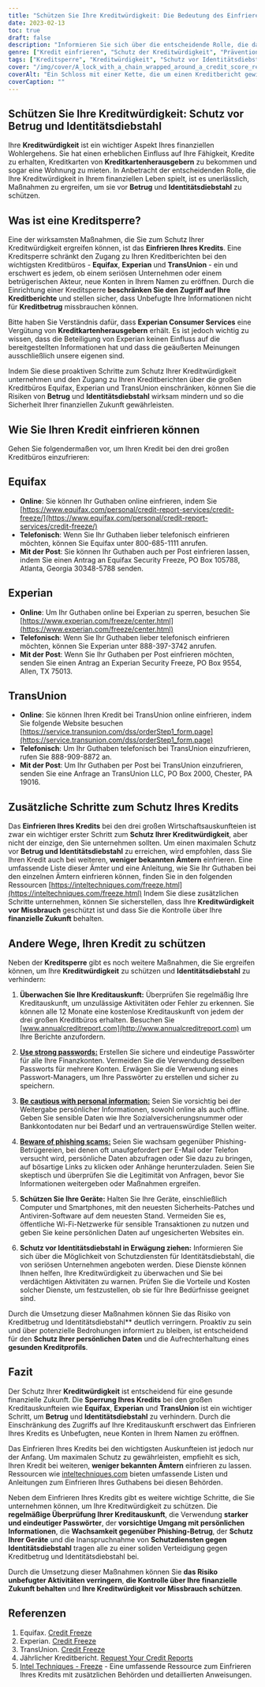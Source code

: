 ```yaml
---
title: "Schützen Sie Ihre Kreditwürdigkeit: Die Bedeutung des Einfrierens Ihres Kredits"
date: 2023-02-13
toc: true
draft: false
description: "Informieren Sie sich über die entscheidende Rolle, die das Einfrieren Ihres Kredits für den Schutz Ihrer finanziellen Zukunft spielt, und erfahren Sie, wie Sie die Kontrolle über Ihre Kreditwürdigkeit übernehmen können."
genre: ["Kredit einfrieren", "Schutz der Kreditwürdigkeit", "Prävention von Identitätsdiebstahl", "Finanzielle Sicherheit", "Betrugsbekämpfung", "Kreditbüros", "Equifax", "Experian", "TransUnion", "Persönliche Finanzen"]
tags: ["Kreditsperre", "Kreditwürdigkeit", "Schutz vor Identitätsdiebstahl", "finanzielle Sicherheit", "Betrugsverhütung", "Kreditauskunfteien", "Equifax", "Experian", "TransUnion", "Kreditwürdigkeit schützen", "Kredit absichern", "Kreditauskunft", "Kreditbetrug", "Kreditüberwachung", "Kreditkartenherausgeber", "Einfrieren von Krediten", "Kreditschutz", "Sperrung der Kreditauskunft", "Kreditüberwachungsdienste", "finanzielle Zukunft", "Bedeutung des Einfrierens von Krediten", "Kredit einfrieren", "Verfahren zum Einfrieren von Krediten", "Sicherheitssperre der Kreditbüros", "Einfrieren von Kreditberichten", "Verhinderung von Identitätsdiebstahl", "Kreditscore-Management", "Schutz von Finanzinformationen", "Sicherheitsmaßnahmen gegen Betrug", "Schutz der finanziellen Identität"]
cover: "/img/cover/A_lock_with_a_chain_wrapped_around_a_credit_score_report.png"
coverAlt: "Ein Schloss mit einer Kette, die um einen Kreditbericht gewickelt ist, symbolisiert den Schutz und die Sicherheit, die das Einfrieren Ihres Kredits gegen Identitätsdiebstahl und Betrug bietet"
coverCaption: ""
---
```


## Schützen Sie Ihre Kreditwürdigkeit: Schutz vor Betrug und Identitätsdiebstahl

Ihre **Kreditwürdigkeit** ist ein wichtiger Aspekt Ihres finanziellen Wohlergehens. Sie hat einen erheblichen Einfluss auf Ihre Fähigkeit, Kredite zu erhalten, Kreditkarten von **Kreditkartenherausgebern** zu bekommen und sogar eine Wohnung zu mieten. In Anbetracht der entscheidenden Rolle, die Ihre Kreditwürdigkeit in Ihrem finanziellen Leben spielt, ist es unerlässlich, Maßnahmen zu ergreifen, um sie vor **Betrug** und **Identitätsdiebstahl** zu schützen.

## Was ist eine Kreditsperre?

Eine der wirksamsten Maßnahmen, die Sie zum Schutz Ihrer Kreditwürdigkeit ergreifen können, ist das **Einfrieren Ihres Kredits**. Eine Kreditsperre schränkt den Zugang zu Ihren Kreditberichten bei den wichtigsten Kreditbüros - **Equifax**, **Experian** und **TransUnion** - ein und erschwert es jedem, ob einem seriösen Unternehmen oder einem betrügerischen Akteur, neue Konten in Ihrem Namen zu eröffnen. Durch die Einrichtung einer Kreditsperre **beschränken Sie den Zugriff auf Ihre Kreditberichte** und stellen sicher, dass Unbefugte Ihre Informationen nicht für **Kreditbetrug** missbrauchen können.

Bitte haben Sie Verständnis dafür, dass **Experian Consumer Services** eine Vergütung von **Kreditkartenherausgebern** erhält. Es ist jedoch wichtig zu wissen, dass die Beteiligung von Experian keinen Einfluss auf die bereitgestellten Informationen hat und dass die geäußerten Meinungen ausschließlich unsere eigenen sind.

Indem Sie diese proaktiven Schritte zum Schutz Ihrer Kreditwürdigkeit unternehmen und den Zugang zu Ihren Kreditberichten über die großen Kreditbüros Equifax, Experian und TransUnion einschränken, können Sie die Risiken von **Betrug** und **Identitätsdiebstahl** wirksam mindern und so die Sicherheit Ihrer finanziellen Zukunft gewährleisten.

## Wie Sie Ihren Kredit einfrieren können

Gehen Sie folgendermaßen vor, um Ihren Kredit bei den drei großen Kreditbüros einzufrieren:

## Equifax

- **Online**: Sie können Ihr Guthaben online einfrieren, indem Sie [https://www.equifax.com/personal/credit-report-services/credit-freeze/](https://www.equifax.com/personal/credit-report-services/credit-freeze/)
- **Telefonisch**: Wenn Sie Ihr Guthaben lieber telefonisch einfrieren möchten, können Sie Equifax unter 800-685-1111 anrufen.
- **Mit der Post**: Sie können Ihr Guthaben auch per Post einfrieren lassen, indem Sie einen Antrag an Equifax Security Freeze, PO Box 105788, Atlanta, Georgia 30348-5788 senden.

## Experian

- **Online**: Um Ihr Guthaben online bei Experian zu sperren, besuchen Sie [https://www.experian.com/freeze/center.html](https://www.experian.com/freeze/center.html)
- **Telefonisch**: Wenn Sie Ihr Guthaben lieber telefonisch einfrieren möchten, können Sie Experian unter 888-397-3742 anrufen.
- **Mit der Post**: Wenn Sie Ihr Guthaben per Post einfrieren möchten, senden Sie einen Antrag an Experian Security Freeze, PO Box 9554, Allen, TX 75013.

## TransUnion

- **Online**: Sie können Ihren Kredit bei TransUnion online einfrieren, indem Sie folgende Website besuchen [https://service.transunion.com/dss/orderStep1_form.page](https://service.transunion.com/dss/orderStep1_form.page)
- **Telefonisch**: Um Ihr Guthaben telefonisch bei TransUnion einzufrieren, rufen Sie 888-909-8872 an.
- **Mit der Post**: Um Ihr Guthaben per Post bei TransUnion einzufrieren, senden Sie eine Anfrage an TransUnion LLC, PO Box 2000, Chester, PA 19016.

## Zusätzliche Schritte zum Schutz Ihres Kredits

Das **Einfrieren Ihres Kredits** bei den drei großen Wirtschaftsauskunfteien ist zwar ein wichtiger erster Schritt zum **Schutz Ihrer Kreditwürdigkeit**, aber nicht der einzige, den Sie unternehmen sollten. Um einen maximalen Schutz vor **Betrug und Identitätsdiebstahl** zu erreichen, wird empfohlen, dass Sie Ihren Kredit auch bei weiteren, **weniger bekannten Ämtern** einfrieren. Eine umfassende Liste dieser Ämter und eine Anleitung, wie Sie Ihr Guthaben bei den einzelnen Ämtern einfrieren können, finden Sie in den folgenden Ressourcen [https://inteltechniques.com/freeze.html](https://inteltechniques.com/freeze.html) Indem Sie diese zusätzlichen Schritte unternehmen, können Sie sicherstellen, dass Ihre **Kreditwürdigkeit vor Missbrauch** geschützt ist und dass Sie die Kontrolle über Ihre **finanzielle Zukunft** behalten.

## Andere Wege, Ihren Kredit zu schützen

Neben der **Kreditsperre** gibt es noch weitere Maßnahmen, die Sie ergreifen können, um Ihre **Kreditwürdigkeit** zu schützen und **Identitätsdiebstahl** zu verhindern:

1. **Überwachen Sie Ihre Kreditauskunft:** Überprüfen Sie regelmäßig Ihre Kreditauskunft, um unzulässige Aktivitäten oder Fehler zu erkennen. Sie können alle 12 Monate eine kostenlose Kreditauskunft von jedem der drei großen Kreditbüros erhalten. Besuchen Sie [www.annualcreditreport.com](http://www.annualcreditreport.com) um Ihre Berichte anzufordern.

2. [**Use strong passwords:**](https://simeononsecurity.com/articles/how-to-create-strong-passwords/) Erstellen Sie sichere und eindeutige Passwörter für alle Ihre Finanzkonten. Vermeiden Sie die Verwendung desselben Passworts für mehrere Konten. Erwägen Sie die Verwendung eines Passwort-Managers, um Ihre Passwörter zu erstellen und sicher zu speichern.

3. [**Be cautious with personal information:**](https://simeononsecurity.com/articles/tips-for-secure-e-commerce-transactions-and-safe-online-shopping/) Seien Sie vorsichtig bei der Weitergabe persönlicher Informationen, sowohl online als auch offline. Geben Sie sensible Daten wie Ihre Sozialversicherungsnummer oder Bankkontodaten nur bei Bedarf und an vertrauenswürdige Stellen weiter.

4. [**Beware of phishing scams:**](https://simeononsecurity.com/articles/what-is-a-common-indicator-of-a-phishing-attempt/) Seien Sie wachsam gegenüber Phishing-Betrügereien, bei denen oft unaufgefordert per E-Mail oder Telefon versucht wird, persönliche Daten abzufragen oder Sie dazu zu bringen, auf bösartige Links zu klicken oder Anhänge herunterzuladen. Seien Sie skeptisch und überprüfen Sie die Legitimität von Anfragen, bevor Sie Informationen weitergeben oder Maßnahmen ergreifen.

5. **Schützen Sie Ihre Geräte:** Halten Sie Ihre Geräte, einschließlich Computer und Smartphones, mit den neuesten Sicherheits-Patches und Antiviren-Software auf dem neuesten Stand. Vermeiden Sie es, öffentliche Wi-Fi-Netzwerke für sensible Transaktionen zu nutzen und geben Sie keine persönlichen Daten auf ungesicherten Websites ein.

6. **Schutz vor Identitätsdiebstahl in Erwägung ziehen:** Informieren Sie sich über die Möglichkeit von Schutzdiensten für Identitätsdiebstahl, die von seriösen Unternehmen angeboten werden. Diese Dienste können Ihnen helfen, Ihre Kreditwürdigkeit zu überwachen und Sie bei verdächtigen Aktivitäten zu warnen. Prüfen Sie die Vorteile und Kosten solcher Dienste, um festzustellen, ob sie für Ihre Bedürfnisse geeignet sind.

Durch die Umsetzung dieser Maßnahmen können Sie das Risiko von Kreditbetrug und Identitätsdiebstahl** deutlich verringern. Proaktiv zu sein und über potenzielle Bedrohungen informiert zu bleiben, ist entscheidend für den **Schutz Ihrer persönlichen Daten** und die Aufrechterhaltung eines **gesunden Kreditprofils**.

## Fazit

Der Schutz Ihrer **Kreditwürdigkeit** ist entscheidend für eine gesunde finanzielle Zukunft. Die **Sperrung Ihres Kredits** bei den großen Kreditauskunfteien wie **Equifax**, **Experian** und **TransUnion** ist ein wichtiger Schritt, um **Betrug** und **Identitätsdiebstahl** zu verhindern. Durch die Einschränkung des Zugriffs auf Ihre Kreditauskunft erschwert das Einfrieren Ihres Kredits es Unbefugten, neue Konten in Ihrem Namen zu eröffnen.

Das Einfrieren Ihres Kredits bei den wichtigsten Auskunfteien ist jedoch nur der Anfang. Um maximalen Schutz zu gewährleisten, empfiehlt es sich, Ihren Kredit bei weiteren, **weniger bekannten Ämtern** einfrieren zu lassen. Ressourcen wie [inteltechniques.com](https://inteltechniques.com/freeze.html) bieten umfassende Listen und Anleitungen zum Einfrieren Ihres Guthabens bei diesen Behörden.

Neben dem Einfrieren Ihres Kredits gibt es weitere wichtige Schritte, die Sie unternehmen können, um Ihre Kreditwürdigkeit zu schützen. Die **regelmäßige Überprüfung Ihrer Kreditauskunft**, die Verwendung **starker und eindeutiger Passwörter**, der **vorsichtige Umgang mit persönlichen Informationen**, die **Wachsamkeit gegenüber Phishing-Betrug**, der **Schutz Ihrer Geräte** und die Inanspruchnahme von **Schutzdiensten gegen Identitätsdiebstahl** tragen alle zu einer soliden Verteidigung gegen Kreditbetrug und Identitätsdiebstahl bei.

Durch die Umsetzung dieser Maßnahmen können Sie **das Risiko unbefugter Aktivitäten verringern**, **die Kontrolle über Ihre finanzielle Zukunft behalten** und **Ihre Kreditwürdigkeit vor Missbrauch schützen**.

## Referenzen

1. Equifax. [Credit Freeze](https://www.equifax.com/personal/credit-report-services/credit-freeze/)
2. Experian. [Credit Freeze](https://www.experian.com/freeze/center.html)
3. TransUnion. [Credit Freeze](https://service.transunion.com/dss/orderStep1_form.page)
4. Jährlicher Kreditbericht. [Request Your Credit Reports](http://www.annualcreditreport.com)
5. [Intel Techniques - Freeze](https://inteltechniques.com/freeze.html) - Eine umfassende Ressource zum Einfrieren Ihres Kredits mit zusätzlichen Behörden und detaillierten Anweisungen.
